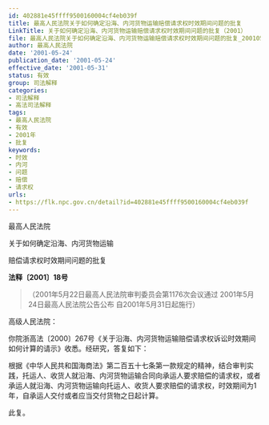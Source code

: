```yaml
---
id: 402881e45ffff9500160004cf4eb039f
title: 最高人民法院关于如何确定沿海、内河货物运输赔偿请求权时效期间问题的批复
LinkTitle: 关于如何确定沿海、内河货物运输赔偿请求权时效期间问题的批复（2001）
file: 最高人民法院关于如何确定沿海、内河货物运输赔偿请求权时效期间问题的批复_20010524_402881e45ffff9500160004cf4eb039f.docx
author: 最高人民法院
date: '2001-05-24'
publication_date: '2001-05-24'
effective_date: '2001-05-31'
status: 有效
group: 司法解释
categories:
- 司法解释
- 高法司法解释
tags:
- 最高人民法院
- 有效
- 2001年
- 批复
keywords:
- 时效
- 内河
- 问题
- 赔偿
- 请求权
urls:
- https://flk.npc.gov.cn/detail?id=402881e45ffff9500160004cf4eb039f
---
```


最高人民法院

关于如何确定沿海、内河货物运输

赔偿请求权时效期间问题的批复

**法释〔2001〕18号**

> （2001年5月22日最高人民法院审判委员会第1176次会议通过 2001年5月24日最高人民法院公告公布 自2001年5月31日起施行）

高级人民法院：

你院浙高法〔2000〕267号《关于沿海、内河货物运输赔偿请求权诉讼时效期间如何计算的请示》收悉。经研究，答复如下：

根据《中华人民共和国海商法》第二百五十七条第一款规定的精神，结合审判实践，托运人、收货人就沿海、内河货物运输合同向承运人要求赔偿的请求权，或者承运人就沿海、内河货物运输向托运人、收货人要求赔偿的请求权，时效期间为1年，自承运人交付或者应当交付货物之日起计算。

此复。
